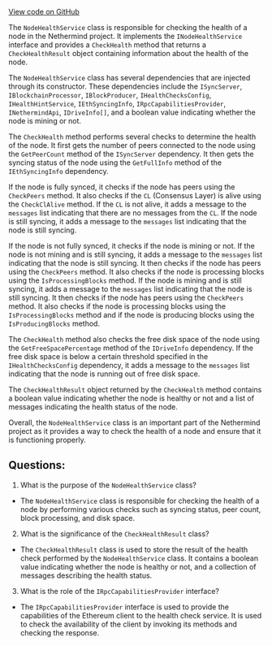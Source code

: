 [View code on GitHub](https://github.com/NethermindEth/nethermind/src/Nethermind/Nethermind.HealthChecks/NodeHealthService.cs)

The `NodeHealthService` class is responsible for checking the health of a node in the Nethermind project. It implements the `INodeHealthService` interface and provides a `CheckHealth` method that returns a `CheckHealthResult` object containing information about the health of the node.

The `NodeHealthService` class has several dependencies that are injected through its constructor. These dependencies include the `ISyncServer`, `IBlockchainProcessor`, `IBlockProducer`, `IHealthChecksConfig`, `IHealthHintService`, `IEthSyncingInfo`, `IRpcCapabilitiesProvider`, `INethermindApi`, `IDriveInfo[]`, and a boolean value indicating whether the node is mining or not.

The `CheckHealth` method performs several checks to determine the health of the node. It first gets the number of peers connected to the node using the `GetPeerCount` method of the `ISyncServer` dependency. It then gets the syncing status of the node using the `GetFullInfo` method of the `IEthSyncingInfo` dependency.

If the node is fully synced, it checks if the node has peers using the `CheckPeers` method. It also checks if the `CL` (Consensus Layer) is alive using the `CheckClAlive` method. If the `CL` is not alive, it adds a message to the `messages` list indicating that there are no messages from the `CL`. If the node is still syncing, it adds a message to the `messages` list indicating that the node is still syncing.

If the node is not fully synced, it checks if the node is mining or not. If the node is not mining and is still syncing, it adds a message to the `messages` list indicating that the node is still syncing. It then checks if the node has peers using the `CheckPeers` method. It also checks if the node is processing blocks using the `IsProcessingBlocks` method. If the node is mining and is still syncing, it adds a message to the `messages` list indicating that the node is still syncing. It then checks if the node has peers using the `CheckPeers` method. It also checks if the node is processing blocks using the `IsProcessingBlocks` method and if the node is producing blocks using the `IsProducingBlocks` method.

The `CheckHealth` method also checks the free disk space of the node using the `GetFreeSpacePercentage` method of the `IDriveInfo` dependency. If the free disk space is below a certain threshold specified in the `IHealthChecksConfig` dependency, it adds a message to the `messages` list indicating that the node is running out of free disk space.

The `CheckHealthResult` object returned by the `CheckHealth` method contains a boolean value indicating whether the node is healthy or not and a list of messages indicating the health status of the node.

Overall, the `NodeHealthService` class is an important part of the Nethermind project as it provides a way to check the health of a node and ensure that it is functioning properly.
## Questions: 
 1. What is the purpose of the `NodeHealthService` class?
- The `NodeHealthService` class is responsible for checking the health of a node by performing various checks such as syncing status, peer count, block processing, and disk space.

2. What is the significance of the `CheckHealthResult` class?
- The `CheckHealthResult` class is used to store the result of the health check performed by the `NodeHealthService` class. It contains a boolean value indicating whether the node is healthy or not, and a collection of messages describing the health status.

3. What is the role of the `IRpcCapabilitiesProvider` interface?
- The `IRpcCapabilitiesProvider` interface is used to provide the capabilities of the Ethereum client to the health check service. It is used to check the availability of the client by invoking its methods and checking the response.